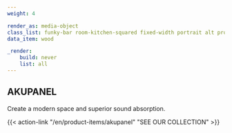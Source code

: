 ```yaml
---
weight: 4

render_as: media-object
class_list: funky-bar room-kitchen-squared fixed-width portrait alt product-item
data_item: wood

_render:
    build: never
    list: all
---
```


## AKUPANEL

Create a modern space and superior sound absorption.

{{< action-link "/en/product-items/akupanel" "SEE OUR COLLECTION" >}}
